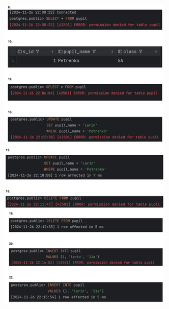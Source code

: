 ![img.png](img/dac-rbac/img.png)
![img_1.png](img/dac-rbac/img_1.png)
![img_2.png](img/dac-rbac/img_2.png)
